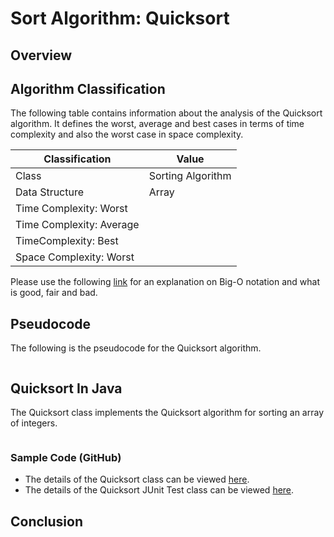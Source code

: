 # Sort Algorithm: Quicksort

## Overview


## Algorithm Classification
The following table contains information about the analysis of the Quicksort algorithm. It defines the worst, average and best cases in terms of time complexity and also the worst case in space complexity.

| Classification | Value|
| --- | --- |
| Class | Sorting Algorithm |
| Data Structure | Array |
| Time Complexity: Worst |  |
| Time Complexity: Average |  |
| TimeComplexity: Best |  |
| Space Complexity: Worst | |

Please use the following [link][0] for an explanation on Big-O notation and what is good, fair and bad.

## Pseudocode
The following is the pseudocode for the Quicksort algorithm.
```

```

## Quicksort In Java
The Quicksort class implements the Quicksort algorithm for sorting an array of integers.

```java
```
### Sample Code (GitHub)
* The details of the Quicksort class can be viewed [here][1].
* The details of the Quicksort JUnit Test class can be viewed [here][2].

## Conclusion


[0]: http://www.bigocheatsheet.com/img/big-o-cheat-sheet-poster.png
[1]: #
[2]: #
